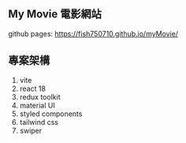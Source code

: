 ## My Movie 電影網站

github pages: https://fish750710.github.io/myMovie/

## 專案架構

1. vite
2. react 18
3. redux toolkit
4. material UI
5. styled components
6. tailwind css
7. swiper
